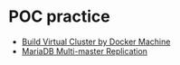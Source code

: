 # POC practice

* [Build Virtual Cluster by Docker Machine](build-virtual-cluster-by-docker-machine)
* [MariaDB Multi-master Replication](mariadb-multi-master-replication)
